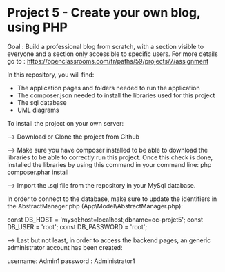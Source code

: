 # Project 5 - Create your own blog, using PHP

Goal : Build a professional blog from scratch, with a section visible to everyone and a section only accessible to specific users.
For more details go to : https://openclassrooms.com/fr/paths/59/projects/7/assignment

In this repository, you will find:
- The application pages and folders needed to run the application
- The composer.json needed to install the libraries used for this project
- The sql database
- UML diagrams

To install the project on your own server:

--> Download or Clone the project from Github

--> Make sure you have composer installed to be able to download the libraries to be able to correctly run this project. Once this check is done, installed the libraries by using this command in your command line:
php composer.phar install

--> Import the .sql file from the repository in your MySql database.

In order to connect to the database, make sure to update the identifiers in the AbstractManager.php (App\Model\AbstractManager.php):

const DB_HOST = 'mysql:host=localhost;dbname=oc-projet5';
const DB_USER = 'root';
const DB_PASSWORD = 'root';

--> Last but not least, in order to access the backend pages, an generic administrator account has been created:

username: Admin1
password : Administrator1
